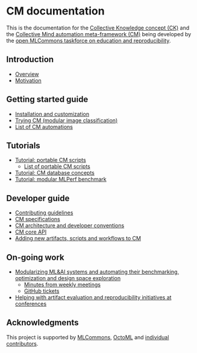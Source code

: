 # CM documentation

This is the documentation for the [Collective Knowledge concept (CK)](https://arxiv.org/pdf/2011.01149.pdf) 
and the [Collective Mind automation meta-framework (CM)](https://github.com/mlcommons/ck)
being developed by the [open MLCommons taskforce on education and reproducibility](mlperf-education-workgroup.md).


## Introduction

* [Overview](overview.md)
* [Motivation](motivation.md)

## Getting started guide

* [Installation and customization](installation.md)
* [Trying CM (modular image classification)](tutorials/modular-image-classification.md)
* [List of CM automations](list_of_automations.md)

## Tutorials

* [Tutorial: portable CM scripts](tutorials/scripts.md)
  * [List of portable CM scripts](list_of_scripts.md)
* [Tutorial: CM database concepts](tutorials/concept.md)
* [Tutorial: modular MLPerf benchmark](mlperf-cm-automation-demo.md)

## Developer guide

* [Contributing guidelines](../CONTRIBUTING.md)
* [CM specifications](specifications.md)
* [CM architecture and developer conventions](development.md)
* [CM core API](https://cknowledge.org/docs/cm/api/cmind.html)
* [Adding new artifacts, scripts and workflows to CM](../cm/docs/tutorial-scripts.md#adding-new-artifacts-scripts-and-workflows-to-cm) 


## On-going work

* [Modularizing ML&AI systems and automating their benchmarking, optimization and design space exploration](mlperf-education-workgroup.md)
  * [Minutes from weekly meetings](https://docs.google.com/document/d/1zMNK1m_LhWm6jimZK6YE05hu4VH9usdbKJ3nBy-ZPAw/edit)
  * [GitHub tickets](https://github.com/mlcommons/ck/issues)
* [Helping with artifact evaluation and reproducibility initiatives at conferences](https://cTuning.org/ae)




## Acknowledgments

This project is supported by [MLCommons](https://mlcommons.org), [OctoML](https://octoml.ai) 
and [individual contributors](https://github.com/mlcommons/ck/blob/master/CONTRIBUTING.md).
